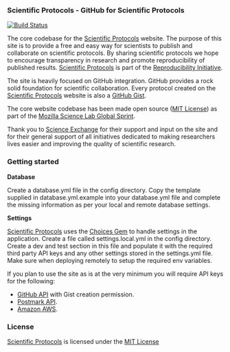 ### Scientific Protocols - GitHub for Scientific Protocols

[![Build Status](https://travis-ci.org/scienceexchange/scientificprotocols.svg?branch=master)](https://travis-ci.org/scienceexchange/scientificprotocols)

The core codebase for the [Scientific Protocols](https://protocols.scienceexchange.com) website. The purpose of this site is to provide a free
and easy way for scientists to publish and collaborate on scientific protocols. By sharing scientific protocols we hope to encourage transparency in
research and promote reproducibility of published results. [Scientific Protocols](https://protocols.scienceexchange.com)
is part of the [Reproducibility Initiative](http://validation.scienceexchange.com/#/reproducibility-initiative).

The site is heavily focused on GitHub integration. GitHub provides a rock solid foundation for scientific collaboration. Every protocol
created on the [Scientific Protocols](https://protocols.scienceexchange.com) website is also a [GitHub Gist](https://help.github.com/articles/about-gists).

The core website codebase has been made open source ([MIT License](http://opensource.org/licenses/MIT)) as part of the [Mozilla Science Lab Global Sprint](http://mozillascience.org/).

Thank you to [Science Exchange](https://www.scienceexchange.com) for their support and input on the site and for their general support
of all initiatives dedicated to making researchers lives easier and improving the quality of scientific research.

### Getting started
**Database**

Create a database.yml file in the config directory. Copy the template supplied in database.yml.example into your database.yml file 
and complete the missing information as per your local and remote database settings.

**Settings**

[Scientific Protocols](https://protocols.scienceexchange.com) uses the [Choices Gem](https://github.com/mislav/choices) to handle
settings in the application. Create a file called settings.local.yml in the config directory. Create a dev and test section in this
file and populate it with the required third party API keys and any other settings stored in the settings.yml file. Make sure when
deploying remotely to setup the required env variables.

If you plan to use the site as is at the very minimum you will require API keys for the following:
- [GitHub API](https://developer.github.com/v3/gists/) with Gist creation permission.
- [Postmark API](http://developer.postmarkapp.com/developer-build.html).
- [Amazon AWS](http://aws.amazon.com/documentation/).

### License
[Scientific Protocols](https://protocols.scienceexchange.com) is licensed under the [MIT License](http://opensource.org/licenses/MIT)




